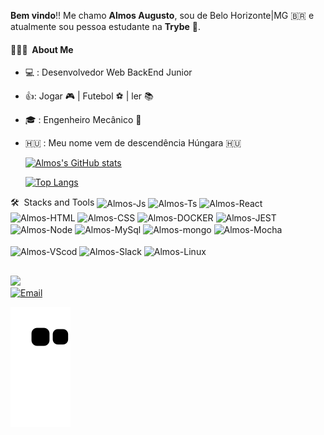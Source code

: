 **Bem vindo**!! Me chamo **Almos Augusto**, sou de Belo Horizonte|MG 🇧🇷 e atualmente sou pessoa estudante na **Trybe** 🚀.

<h4> 👨🏻‍💻 &nbsp;About Me</h4>
      
-  💻 : Desenvolvedor Web BackEnd Junior 
-  👍: Jogar 🎮 | Futebol ⚽ | ler 📚
-  🎓 : Engenheiro Mecânico 🔧
-  🇭🇺 : Meu nome vem de descendência Húngara 🇭🇺


      [![Almos's GitHub stats](https://github-readme-stats.vercel.app/api?username=AlmosAugusto)](https://github.com/anuraghazra/github-readme-stats)

      [![Top Langs](https://github-readme-stats.vercel.app/api/top-langs/?username=AlmosAugusto)](https://github.com/anuraghazra/github-readme-stats)
<div
  <h3> 🛠 &nbsp;Stacks and Tools</h3>
   <img title="JavaScript"align="center" alt="Almos-Js" height="30" width="40" src="https://cdn.jsdelivr.net/gh/devicons/devicon/icons/javascript/javascript-original.svg">
  <img title="TypeScript"align="center" alt="Almos-Ts" height="30" width="40" src="https://cdn.jsdelivr.net/gh/devicons/devicon/icons/typescript/typescript-original.svg">
  <img title="React"align="center" alt="Almos-React" height="30" width="40" src="https://cdn.jsdelivr.net/gh/devicons/devicon/icons/react/react-original.svg">
  <img title="HTML5"align="center" alt="Almos-HTML" height="30" width="40" src="https://cdn.jsdelivr.net/gh/devicons/devicon/icons/html5/html5-original.svg">
  <img title="CSS3"align="center" alt="Almos-CSS" height="30" width="40" src="https://cdn.jsdelivr.net/gh/devicons/devicon/icons/css3/css3-original.svg">
  <img title="Docker"align="center" alt="Almos-DOCKER" height="70" width="50" src="https://cdn.jsdelivr.net/gh/devicons/devicon/icons/docker/docker-original.svg">
  <img title="Jest"align="center" alt="Almos-JEST" height="25" width="40" src="https://cdn.jsdelivr.net/gh/devicons/devicon/icons/jest/jest-plain.svg">
  <img title="Node"align="center" alt="Almos-Node" height="30" width="40" src="https://cdn.jsdelivr.net/gh/devicons/devicon/icons/nodejs/nodejs-original.svg">
  <img title="MySQL"align="center" alt="Almos-MySql" height="30" width="40" src="https://cdn.jsdelivr.net/gh/devicons/devicon/icons/mysql/mysql-original.svg">
  <img title="MongoDB"align="center" alt="Almos-mongo" height="30" width="40" src="https://cdn.jsdelivr.net/gh/devicons/devicon/icons/mongodb/mongodb-original.svg">
  <img title="Mocha"align="center" alt="Almos-Mocha" height="30" width="40" src="https://cdn.jsdelivr.net/gh/devicons/devicon/icons/mocha/mocha-plain.svg">
 </div>
  <div style="display: inline_block"><br>
 <img title="VScode"align="center" alt="Almos-VScod" height="30" width="40" src="https://cdn.jsdelivr.net/gh/devicons/devicon/icons/vscode/vscode-original.svg">
 <img title="Slack"align="center" alt="Almos-Slack" height="30" width="40" src="https://cdn.jsdelivr.net/gh/devicons/devicon/icons/slack/slack-original.svg">
 <img title="Linux"align="center" alt="Almos-Linux" height="30" width="40" src="https://cdn.jsdelivr.net/gh/devicons/devicon/icons/linux/linux-original.svg">
    
  </div>
  
 ##
 
<div> 
  <a href="https://www.linkedin.com/in/almos-augusto/" target="_blank"><img src="https://img.shields.io/badge/-LinkedIn-%230077B5?style=for-the-badge&logo=linkedin&logoColor=white" target="_blank"></a> 
</div>
<div>  
  <a href="mailto:almos.filho@hotmail.com"><img alt="Email" width="300" src="https://img.shields.io/badge/Email-almos.filho@hotmail.com-blue?style=flat-square&logo=gmail"></a> 
 
  ![Snake animation](https://github.com/AlmosAugusto/AlmosAugusto/blob/output/github-contribution-grid-snake.svg)
 
</div>
